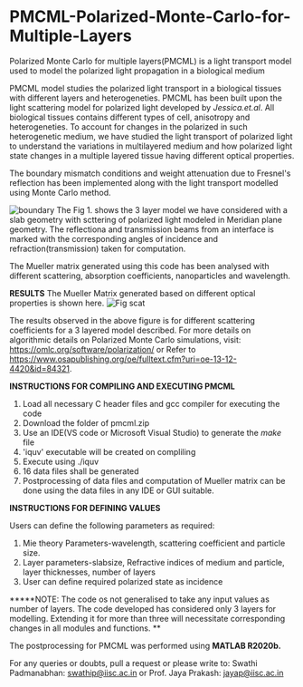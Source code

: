 # PMCML-Polarized-Monte-Carlo-for-Multiple-Layers
Polarized Monte Carlo for multiple layers(PMCML) is a light transport model used to model the polarized light propagation in a biological medium

PMCML model studies the polarized light transport in a biological tissues with different layers and heterogeneties.
PMCML has been built upon the light scattering model for polarized light developed by _Jessica.et.al_. All biological tissues contains different types of cell, anisotropy and heterogeneties. To account for changes in the polarized in such heterogenetic medium, we have studied the light transport of polarized light to understand the variations in multilayered medium and how polarized light state changes in a multiple layered tissue having different optical properties. 

The boundary mismatch conditions and weight attenuation due to Fresnel's reflection has been implemented along with the light transport modelled using Monte Carlo method.

![boundary](https://user-images.githubusercontent.com/86607064/125151172-dadea100-e162-11eb-84fd-2f968b4493da.png)
The Fig 1. shows the 3 layer model we have considered with a slab geometry with scttering of polarized light modeled in Meridian plane geometry. The reflectiona and transmission beams from an interface is marked with the corresponding angles of incidence and refraction(transmission) taken for computation.

The Mueller matrix generated using this code has been analysed with different scattering, absorption coefficients, nanoparticles and wavelength.

**RESULTS**
The Mueller Matrix generated based on different optical properties is shown here.
![Fig scat](https://user-images.githubusercontent.com/86607064/125185618-84955f00-e243-11eb-8119-10640f8a4e50.png)



The results observed in the above figure is for different scattering coefficients for a 3 layered model described.
For more details on algorithmic details on Polarized Monte Carlo simulations, visit: https://omlc.org/software/polarization/ or Refer to https://www.osapublishing.org/oe/fulltext.cfm?uri=oe-13-12-4420&id=84321. 


**INSTRUCTIONS FOR COMPILING AND EXECUTING PMCML**
1. Load all necessary C header files and gcc compiler for executing the code
2. Download the folder of pmcml.zip
3. Use an IDE(VS code or Microsoft Visual Studio) to generate the _make_ file
4. 'iquv' executable will be created on compliling
5. Execute using ./iquv
6. 16 data files shall be generated  
7. Postprocessing of data files and computation of Mueller matrix can be done using the data files in any IDE or GUI suitable.


**INSTRUCTIONS FOR DEFINING VALUES**

 Users can define the following parameters as required:
 1. Mie theory Parameters-wavelength, scattering coefficient and particle size.
 2. Layer parameters-slabsize, Refractive indices of medium and particle, layer thicknesses, number of layers
 3. User can define required polarized state as incidence


*****NOTE: The code os not generalised to take any input values as number of layers. The code developed has considered only 3 layers for modelling. Extending it for more than three will necessitate corresponding changes in all modules and functions.
**


The postprocessing for PMCML was performed using **MATLAB R2020b.** 

For any queries or doubts, pull a request or please write to: 
Swathi Padmanabhan: swathip@iisc.ac.in
or 
Prof. Jaya Prakash: jayap@iisc.ac.in



